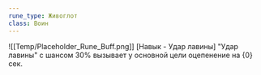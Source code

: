 ```yaml
---
rune_type: Живоглот
class: Воин
---
```

![[Temp/Placeholder_Rune_Buff.png]]
[Навык - Удар лавины] "Удар лавины" с шансом 30% вызывает у основной цели оцепенение на {0} сек.
